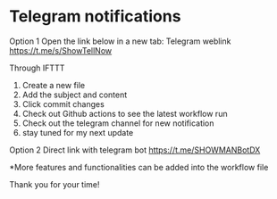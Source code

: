 # Telegram notifications

Option 1
Open the link below in a new tab:
Telegram weblink
https://t.me/s/ShowTellNow

Through IFTTT
1) Create a new file
2) Add the subject and content
3) Click commit changes
4) Check out Github actions to see the latest workflow run
5) Check out the telegram channel for new notification 
6) stay tuned for my next update

Option 2
Direct link with telegram bot
https://t.me/SHOWMANBotDX

*More features and functionalities can be added into the workflow file


Thank you for your time!

